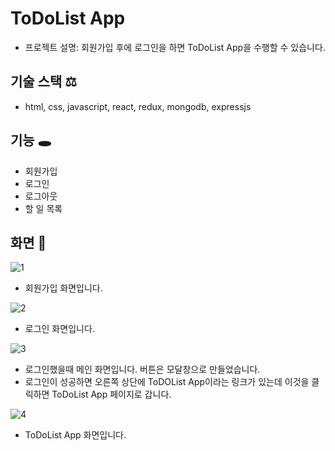# ToDoList App

- 프로젝트 설명: 회원가입 후에 로그인을 하면 ToDoList App을 수행할 수 있습니다.

## 기술 스택 ⚖

- html, css, javascript, react, redux, mongodb, expressjs

## 기능 🕳

- 회원가입
- 로그인
- 로그아웃
- 할 일 목록

## 화면 👀

![1](https://user-images.githubusercontent.com/55525868/99548121-a6fc1300-29fb-11eb-9447-794bd095ea1c.PNG)

- 회원가입 화면입니다.

![2](https://user-images.githubusercontent.com/55525868/99548130-a8c5d680-29fb-11eb-8eaa-480978e39afe.PNG)

- 로그인 화면입니다.

![3](https://user-images.githubusercontent.com/55525868/99548135-a95e6d00-29fb-11eb-94f5-9d10ec255432.PNG)

- 로그인했을때 메인 화면입니다. 버튼은 모달창으로 만들었습니다.
- 로그인이 성공하면 오른쪽 상단에 ToDOList App이라는 링크가 있는데 이것을 클릭하면 ToDoList App 페이지로 갑니다.

![4](https://user-images.githubusercontent.com/55525868/99548530-18d45c80-29fc-11eb-80c3-5af3c91a53c8.PNG)

- ToDoList App 화면입니다.
